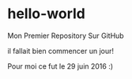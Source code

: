 # hello-world
Mon Premier Repository Sur GitHub

il fallait bien commencer un jour!

Pour moi ce fut le 29 juin 2016 :)
